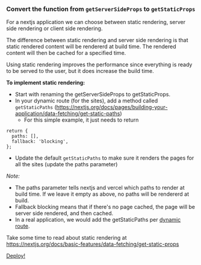 ### Convert the function from `getServerSideProps` to `getStaticProps`

For a nextjs application we can choose between static rendering, server side rendering or client side rendering.

The difference between static rendering and server side rendering is that static rendered content will be rendererd at build time. The rendered content will then be cached for a specified time.

Using static rendering improves the performance since everything is ready to be served to the user, but it does increase the build time.

**To implement static rendering:**
* Start with renaming the getServerSideProps to getStaticProps.
* In your dynamic route (for the sites), add a method called `getStaticPaths` (https://nextjs.org/docs/pages/building-your-application/data-fetching/get-static-paths)
  * For this simple example, it just needs to return 
```
return {
  paths: [],
  fallback: 'blocking',
};
```
* Update the default `getStaticPaths` to make sure it renders the pages for all the sites (update the paths parameter)

_Note:_ 
* The paths parameter tells nextjs and vercel which paths to render at build time. If we leave it empty as above, no paths will be rendererd at build.
* Fallback blocking means that if there's no page cached, the page will be server side rendered, and then cached.
* In a real application, we would add the getStaticPaths per [dynamic route](https://nextjs.org/docs/pages/building-your-application/routing/dynamic-routes).

Take some time to read about static rendering at https://nextjs.org/docs/basic-features/data-fetching/get-static-props

[Deploy!](deploy.md)
